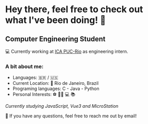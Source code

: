 # Hey there, feel free to check out what I've been doing! 👋

## Computer Engineering Student

💻 Currently working at [ICA PUC-Rio](https://ica.ele.puc-rio.br/) as engineering intern.

### A bit about me:
* Languages: 🇧🇷 / 🇺🇸 
* Current Location: 📍 Rio de Janeiro, Brazil
* Programing languages: C - Java - Python
* Personal Interests: ⚽ 💪🏽 💻 📚

*Currently studying JavaScript, Vue3 and MicroStation*

💬 If you have any questions, feel free to reach me out by email!
<!--
**salespedrogabriel/salespedrogabriel** is a ✨ _special_ ✨ repository because its `README.md` (this file) appears on your GitHub profile.

Here are some ideas to get you started:

- 🔭 I’m currently working on ...
- 🌱 I’m currently learning ...
- 👯 I’m looking to collaborate on ...
- 🤔 I’m looking for help with ...
- 💬 Ask me about ...
- 📫 How to reach me: ...
- 😄 Pronouns: ...
- ⚡ Fun fact: ...
-->
